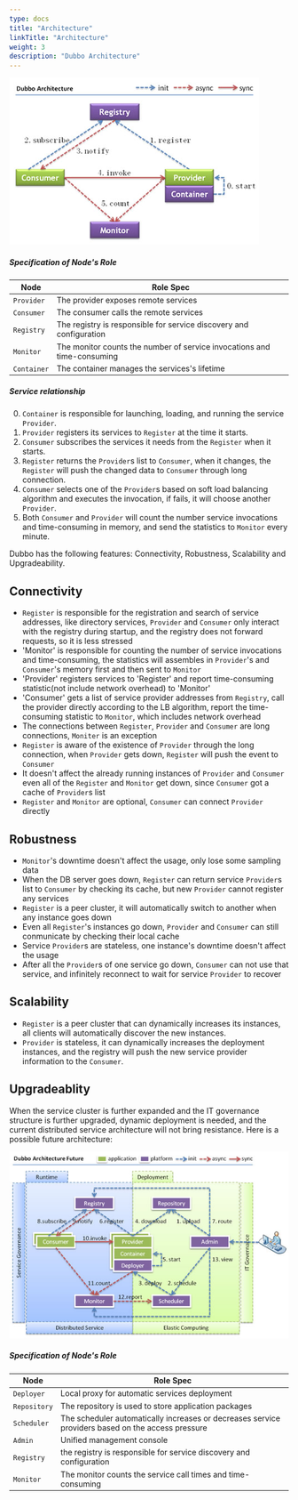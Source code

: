 ```yaml
---
type: docs
title: "Architecture"
linkTitle: "Architecture"
weight: 3
description: "Dubbo Architecture"
---
```



![dubbo-architucture](/imgs/user/dubbo-architecture.jpg)

##### Specification of Node's Role

| Node  | Role Spec |
| ------------- | ------------- |
| `Provider`  | The provider exposes remote services |
| `Consumer`  | The consumer calls the remote services |
| `Registry`  | The registry is responsible for service discovery and configuration |
| `Monitor`  |  The monitor counts the number of service invocations and time-consuming |
| `Container`  | The container manages the services's lifetime |

##### Service relationship

0. `Container` is responsible for launching, loading, and running the service `Provider`.
1. `Provider` registers its services to `Register` at the time it starts.
2. `Consumer` subscribes the services it needs from the `Register` when it starts.
3. `Register` returns the `Provider`s list to `Consumer`, when it changes, the `Register` will push the changed data to `Consumer` through long connection. 
4. `Consumer` selects one of the `Provider`s based on soft load balancing algorithm and executes the invocation, if fails, it will choose another `Provider`.
5. Both `Consumer` and `Provider` will count the number service invocations and time-consuming in memory, and send the statistics to `Monitor` every minute.

Dubbo has the following features: Connectivity, Robustness, Scalability and Upgradeability.

## Connectivity

* `Register` is responsible for the registration and search of service addresses, like directory services, `Provider` and `Consumer` only interact with the registry during startup, and the registry does not forward requests, so it is less stressed
* 'Monitor' is responsible for counting the number of service invocations and time-consuming, the statistics will assembles in `Provider`'s and `Consumer`'s memory first and  then sent to `Monitor`
* 'Provider' registers services to 'Register' and report time-consuming statistic(not include network overhead) to 'Monitor'
* 'Consumer' gets a list of service provider addresses from `Registry`, call the provider directly according to the LB algorithm, report the time-consuming statistic to `Monitor`, which includes network overhead
* The connections between `Register`, `Provider` and `Consumer` are long connections, `Moniter` is an exception
* `Register` is aware of the existence of `Provider` through the long connection, when `Provider` gets down, `Register` will push the event to `Consumer`
* It doesn't affect the already running instances of `Provider` and `Consumer` even all of the `Register` and `Monitor` get down, since `Consumer` got a cache of `Provider`s list
* `Register` and `Monitor` are optional, `Consumer` can connect `Provider` directly

## Robustness

* `Monitor`'s downtime doesn't affect the usage, only lose some sampling data
* When the DB server goes down, `Register` can return service `Provider`s list to `Consumer` by checking its cache, but new `Provider` cannot register any services
* `Register` is a peer cluster, it will automatically switch to another when any instance goes down
* Even all `Register`'s instances go down, `Provider` and `Consumer` can still conmunicate by checking their local cache
* Service `Provider`s are stateless, one instance's downtime doesn't affect the usage
* After all the `Provider`s of one service go down, `Consumer` can not use that service, and infinitely reconnect to wait for service `Provider` to recover

## Scalability

* `Register` is a peer cluster that can dynamically increases its instances,  all clients will automatically discover the new instances.
* `Provider` is stateless, it can dynamically increases the deployment instances, and the registry will push the new service provider information to the `Consumer`.

## Upgradeablity

When the service cluster is further expanded and the IT governance structure is further upgraded, dynamic deployment is needed, and the current distributed service architecture will not bring resistance. Here is a possible future architecture:

![dubbo-architucture-futures](/imgs/user/dubbo-architecture-future.jpg)

##### Specification of Node's Role

| Node  | Role Spec |
| ------------- | ------------- |
| `Deployer `  | Local proxy for automatic services deployment |
| `Repository`  | The repository is used to store application packages |
| `Scheduler`  | The scheduler automatically increases or decreases service providers based on the access pressure |
| `Admin`  | Unified management console |
| `Registry`  | the registry is responsible for service discovery and configuration |
| `Monitor`  | The monitor counts the service call times and time-consuming |
